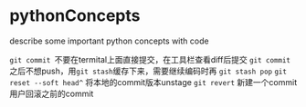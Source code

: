 # pythonConcepts
describe some important python concepts with code

`git commit `不要在termital上面直接提交，在工具栏查看diff后提交
`git commit `之后不想push，用`git stash`缓存下来，需要继续编码时再 `git stash pop`
`git reset --soft head^` 将本地的commit版本unstage
`git revert` 新建一个commit用户回滚之前的commit
